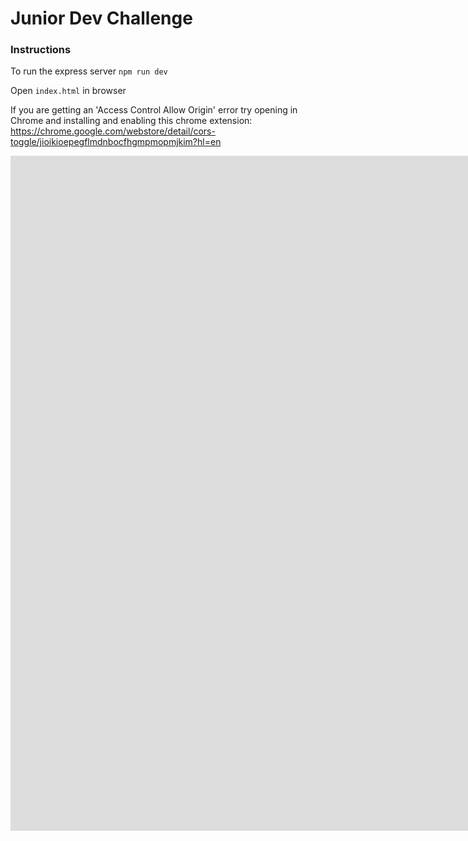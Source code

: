 # Junior Dev Challenge

### Instructions

To run the express server `npm run dev`

Open `index.html` in browser

If you are getting an 'Access Control Allow Origin' error try opening in Chrome and installing and enabling this chrome extension:
https://chrome.google.com/webstore/detail/cors-toggle/jioikioepegflmdnbocfhgmpmopmjkim?hl=en



<iframe width="1922" height="1080" src="https://xd.adobe.com/embed/aff4126f-c5ae-4b34-a517-d3ff89435500" frameborder="0" allowfullscreen></iframe>
